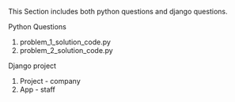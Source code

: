 
This Section includes both python questions and django questions.

Python Questions
1. problem_1_solution_code.py
2. problem_2_solution_code.py

Django project
1. Project - company
2. App - staff


